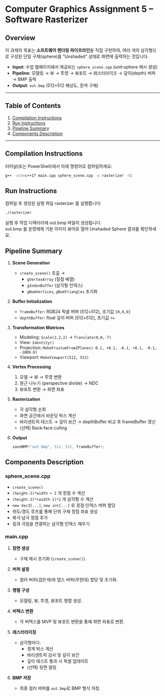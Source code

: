 # Computer Graphics Assignment 5 – Software Rasterizer

## Overview

이 과제의 목표는 **소프트웨어 렌더링 파이프라인**을 직접 구현하여, 여러 개의 삼각형으로 구성된 단일 구체(sphere)를 “Unshaded” 상태로 화면에 출력하는 것입니다.  
- **Input**: 수업 웹페이지에서 제공되는 `sphere_scene.cpp` (unit‐sphere 메시 생성)  
- **Pipeline**: 모델링 → 뷰 → 투영 → 뷰포트 → 래스터라이즈 → 깊이(depth) 버퍼 → BMP 출력  
- **Output**: `out.bmp` (512×512 해상도, 흰색 구체)

---

## Table of Contents

1. [Compilation Instructions](#compilation-instructions)  
2. [Run Instructions](#run-instructions)   
3. [Pipeline Summary](#pipeline-summary)  
4. [Components Description](#components-description)    

---

## Compilation Instructions

터미널(또는 PowerShell)에서 아래 명령어로 컴파일하세요:

```bash
g++ -std=c++17 main.cpp sphere_scene.cpp -o rasterizer -O2
```

## Run Instructions

컴파일 후 생성된 실행 파일 rasterizer 를 실행합니다:
```bash
./rasterizer
```
실행 후 작업 디렉터리에 out.bmp 파일이 생성됩니다.  
out.bmp 를 운영체제 기본 이미지 뷰어로 열어 Unshaded Sphere 결과를 확인하세요.

## Pipeline Summary

1. **Scene Generation**  
   - `create_scene()` 호출 →  
     - `gVertexArray` (정점 배열)  
     - `gIndexBuffer` (삼각형 인덱스)  
     - `gNumVertices`, `gNumTriangles` 초기화  

2. **Buffer Initialization**  
   - `frameBuffer`: RGB24 픽셀 버퍼 (512×512), 초기값 `{0,0,0}`  
   - `depthBuffer`: float 깊이 버퍼 (512×512), 초기값 `+∞`  

3. **Transformation Matrices**  
   - Modeling: `Scale(2,2,2)` → `Translate(0,0,-7)`  
   - View: `Identity()`  
   - Projection: `MakeFrustumFromZPlanes(-0.1, +0.1, -0.1, +0.1, -0.1, -1000.0)`  
   - Viewport: `MakeViewport(512, 512)`  

4. **Vertex Processing**  
   1. 모델 → 뷰 → 투영 변환  
   2. 원근 나누기 (perspective divide) → NDC  
   3. 뷰포트 변환 → 화면 좌표  

5. **Rasterization**  
   - 각 삼각형 순회  
   - 화면 공간에서 바운딩 박스 계산  
   - 바리센트릭 테스트 → 깊이 보간 → depthBuffer 비교 후 frameBuffer 갱신  
   - (선택) Back‐face culling  

6. **Output**  
   ```cpp
   saveBMP("out.bmp", 512, 512, frameBuffer);


## Components Description

### sphere_scene.cpp

- `create_scene()`
- `(height-2)*width + 2` 개 정점 수 계산
- `(height-2)*(width-1)*2` 개 삼각형 수 계산
- `new Vec3[...]`, `new int[...]` 로 정점·인덱스 버퍼 할당
- 위도/경도 루프를 통해 단위 구체 정점 좌표 생성
- 북극·남극 정점 추가
- 링과 극점을 연결하는 삼각형 인덱스 채우기

### main.cpp

1. **장면 생성**  
   - 구체 메시 초기화 (`create_scene()`).

2. **버퍼 설정**  
   - 컬러 버퍼(검은색)와 뎁스 버퍼(무한대) 할당 및 초기화.

3. **행렬 구성**  
   - 모델링, 뷰, 투영, 뷰포트 행렬 생성.

4. **버텍스 변환**  
   - 각 버텍스를 MVP 및 뷰포트 변환을 통해 화면 좌표로 변환.

5. **래스터라이징**  
   - 삼각형마다:  
     - 경계 박스 계산  
     - 바리센트릭 검사 및 깊이 보간  
     - 깊이 테스트 통과 시 픽셀 업데이트  
     - (선택) 뒷면 컬링

6. **BMP 저장**  
   - 최종 컬러 버퍼를 `out.bmp`로 BMP 형식 저장.


